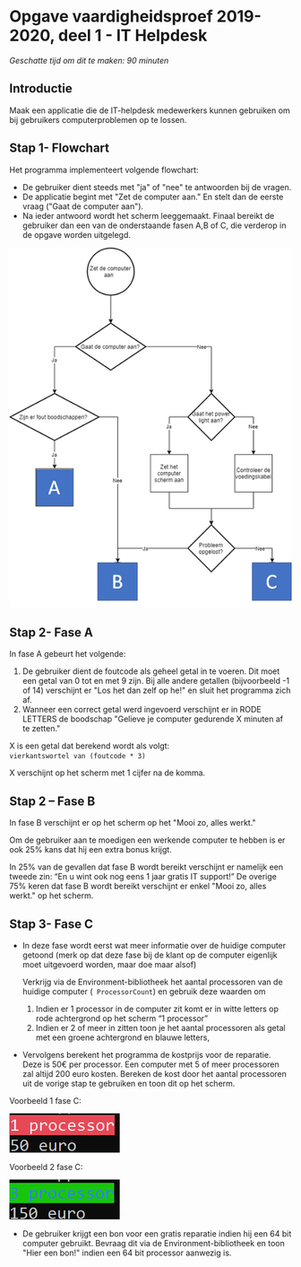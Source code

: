 # Opgave vaardigheidsproef 2019-2020, deel 1 - IT Helpdesk

*Geschatte tijd om dit te maken: 90 minuten*

## Introductie
Maak een applicatie die de IT-helpdesk medewerkers kunnen gebruiken om bij gebruikers computerproblemen op te lossen.

## Stap 1- Flowchart 
Het programma implementeert volgende flowchart:

* De gebruiker dient steeds met "ja" of "nee" te antwoorden bij de vragen.
* De applicatie begint met "Zet de computer aan." En stelt dan de eerste vraag ("Gaat de computer aan").
* Na ieder antwoord wordt het scherm leeggemaakt.
Finaal bereikt de gebruiker dan een van de onderstaande fasen A,B of C, die verderop in de opgave worden uitgelegd.

![Flowchart](../../assets/2_beslissingen/vaardig1920.png)

## Stap 2- Fase A

In fase A gebeurt het volgende:

1. De gebruiker dient de foutcode als geheel getal in te voeren. Dit moet een getal van 0 tot en met 9 zijn. Bij alle andere getallen (bijvoorbeeld -1 of 14) verschijnt er "Los het dan zelf op he!" en sluit het programma zich af.
2. Wanneer een correct getal werd ingevoerd verschijnt er in RODE LETTERS de boodschap "Gelieve je computer gedurende X minuten af te zetten."

X is een getal dat berekend wordt als volgt:  
``vierkantswortel van (foutcode * 3)``
	
X verschijnt op het scherm met 1 cijfer na de komma.

## Stap 2 – Fase B

In fase B  verschijnt er op het scherm op het "Mooi zo, alles werkt."

Om de gebruiker aan te moedigen een werkende computer te hebben is er ook 25% kans dat hij een extra bonus krijgt. 

In 25% van de gevallen dat fase B wordt bereikt verschijnt er namelijk een tweede zin: “En u wint ook nog eens 1 jaar gratis IT support!”
De overige 75% keren dat fase B wordt bereikt verschijnt er enkel "Mooi zo, alles werkt." op het scherm.

## Stap 3- Fase C

* In deze fase wordt eerst wat meer informatie over de huidige computer getoond (merk op dat deze fase bij de klant op de computer eigenlijk moet uitgevoerd worden, maar doe maar alsof)

  Verkrijg via de Environment-bibliotheek het aantal processoren van de huidige computer (`` ProcessorCount``) en gebruik deze waarden om
  1. Indien er 1 processor in de computer zit komt er in witte letters op rode achtergrond op het scherm “1 processor”
  2. Indien er 2 of meer in zitten toon je het aantal processoren als getal met een groene achtergrond en blauwe letters, 

* Vervolgens berekent het programma de kostprijs voor de reparatie. Deze is 50€ per processor. Een computer met 5 of meer processoren zal altijd 200 euro kosten. Bereken de kost door het aantal processoren uit de vorige stap te gebruiken en toon dit op het scherm. 

Voorbeeld 1 fase C:
 
![Flowchart](../../assets/2_beslissingen/vaardig1920a.png)

Voorbeeld 2 fase C:

![Flowchart](../../assets/2_beslissingen/vaardig1920b.png)

* De gebruiker krijgt een bon voor een gratis reparatie indien hij een 64 bit computer gebruikt. Bevraag dit via de Environment-bibliotheek en toon "Hier een bon!" indien een 64 bit processor aanwezig is.
